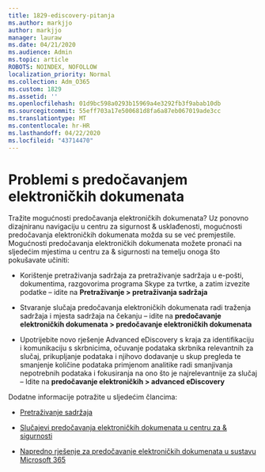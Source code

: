 ```yaml
---
title: 1829-ediscovery-pitanja
ms.author: markjjo
author: markjjo
manager: lauraw
ms.date: 04/21/2020
ms.audience: Admin
ms.topic: article
ROBOTS: NOINDEX, NOFOLLOW
localization_priority: Normal
ms.collection: Adm_O365
ms.custom: 1829
ms.assetid: ''
ms.openlocfilehash: 01d9bc598a0293b15969a4e3292fb3f9abab10db
ms.sourcegitcommit: 55eff703a17e500681d8fa6a87eb067019ade3cc
ms.translationtype: MT
ms.contentlocale: hr-HR
ms.lasthandoff: 04/22/2020
ms.locfileid: "43714470"
---
```

# <a name="ediscovery-issues"></a>Problemi s predočavanjem elektroničkih dokumenata

Tražite mogućnosti predočavanja elektroničkih dokumenata? Uz ponovno dizajniranu navigaciju u centru za sigurnost & usklađenosti, mogućnosti predočavanja elektroničkih dokumenata možda su se već premjestile.  Mogućnosti predočavanja elektroničkih dokumenata možete pronaći na sljedećim mjestima u centru za & sigurnosti na temelju onoga što pokušavate učiniti:

- Korištenje pretraživanja sadržaja za pretraživanje sadržaja u e-pošti, dokumentima, razgovorima programa Skype za tvrtke, a zatim izvezite podatke – idite na **Pretraživanje > pretraživanja sadržaja**

- Stvaranje slučaja predočavanja elektroničkih dokumenata radi traženja sadržaja i mjesta sadržaja na čekanju – idite na **predočavanje elektroničkih dokumenata > predočavanje elektroničkih dokumenata**

- Upotrijebite novo rješenje Advanced eDiscovery s kraja za identifikaciju i komunikaciju s skrbnicima, očuvanje podataka skrbnika relevantnih za slučaj, prikupljanje podataka i njihovo dodavanje u skup pregleda te smanjenje količine podataka primjenom analitike radi smanjivanja nepotrebnih podataka i fokusiranja na ono što je najrelevantnije za slučaj – Idite na **predočavanje elektroničkih > advanced eDiscovery**

Dodatne informacije potražite u sljedećim člancima:

- [Pretraživanje sadržaja](https://docs.microsoft.com/office365/securitycompliance/content-search)

- [Slučajevi predočavanja elektroničkih dokumenata u centru za & sigurnosti](https://docs.microsoft.com/office365/securitycompliance/ediscovery-cases)

- [Napredno rješenje za predočavanje elektroničkih dokumenata u sustavu Microsoft 365](https://docs.microsoft.com/office365/securitycompliance/compliance20/overview-ediscovery-20)
